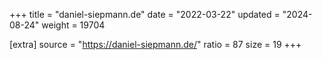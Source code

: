 +++
title = "daniel-siepmann.de"
date = "2022-03-22"
updated = "2024-08-24"
weight = 19704

[extra]
source = "https://daniel-siepmann.de/"
ratio = 87
size = 19
+++
